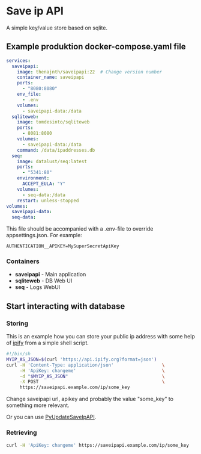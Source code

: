 ﻿Save ip API
===========

A simple key/value store based on sqlite.

## Example produktion docker-compose.yaml file

```yaml
services:
  saveipapi:
    image: thenajnth/saveipapi:22  # Change version number
    container_name: saveipapi
    ports:
      - "8080:8080"
    env_file:
      - .env
    volumes:
      - saveipapi-data:/data
  sqliteweb:
    image: tomdesinto/sqliteweb
    ports:
      - 8081:8080
    volumes:
      - saveipapi-data:/data
    command: /data/ipaddresses.db
  seq:
    image: datalust/seq:latest
    ports:
      - "5341:80"
    environment:
      ACCEPT_EULA: "Y"
    volumes:
      - seq-data:/data
    restart: unless-stopped
volumes:
  saveipapi-data:
  seq-data:
```

This file should be accompanied with a .env-file to override appsettings.json. For example:

```
AUTHENTICATION__APIKEY=MySuperSecretApiKey
```

### Containers

- **saveipapi** - Main application
- **sqliteweb** - DB Web UI
- **seq** - Logs WebUI

## Start interacting with database

### Storing

This is an example how you can store your public ip address with some help of
[ipify](https://www.ipify.org/) from a simple shell script.

```sh
#!/bin/sh
MYIP_AS_JSON=$(curl 'https://api.ipify.org?format=json')
curl -H 'Content-Type: application/json'                  \
     -H 'ApiKey: changeme'                                \
     -d "$MYIP_AS_JSON"                                   \
     -X POST                                              \
     https://saveipapi.example.com/ip/some_key
```

Change saveipapi url, apikey and probably the value "some_key" to something more relevant.

Or you can use [PyUpdateSaveIpAPI](https://github.com/theninth/PyUpdateSaveIpApi).

### Retrieving

```sh
curl -H 'ApiKey: changeme' https://saveipapi.example.com/ip/some_key
```